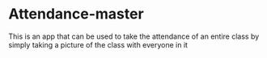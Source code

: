 # Attendance-master
This is an app that can be used to take the attendance of an entire class by simply taking a picture of the class with everyone in it
